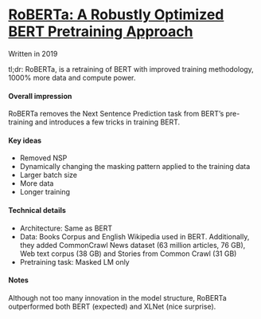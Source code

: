 # [RoBERTa: A Robustly Optimized BERT Pretraining Approach]( https://arxiv.org/abs/1907.11692)

Written in 2019

tl;dr: RoBERTa, is a retraining of BERT with improved training methodology, 1000% more data and compute power.

#### Overall impression
RoBERTa removes the Next Sentence Prediction task from BERT’s pre-training and introduces a few tricks in training BERT. 

#### Key ideas
- Removed NSP
- Dynamically changing the masking pattern applied to the training data
- Larger batch size
- More data
- Longer training

#### Technical details
- Architecture: Same as BERT
- Data: Books Corpus and English Wikipedia used in BERT. Additionally, they added CommonCrawl News dataset (63 million articles, 76 GB), Web text corpus (38 GB) and Stories from Common Crawl (31 GB) 
- Pretraining task: Masked LM only

#### Notes
Although not too many innovation in the model structure, RoBERTa outperformed both BERT (expected) and XLNet (nice surprise).   
